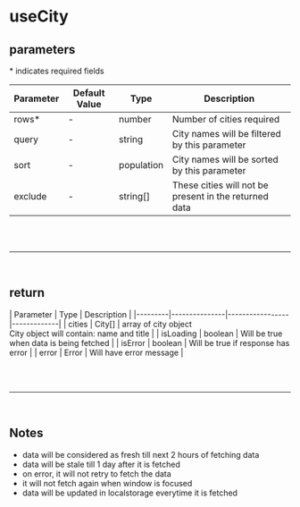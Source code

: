 # useCity

## parameters

\* indicates required fields

| Parameter | Default Value | Type | Description |
|---------|---------------|-----------------|-------------|
| rows* | - | number | Number of cities required |
| query | - |  string | City names will be filtered by this parameter |
| sort | - |  population | City names will be sorted by this parameter |
| exclude | - |  string[] | These cities will not be present in the returned data |

<br />
<br />

---

<br />

## return

| Parameter | Type | Description |
|---------|---------------|-----------------|-------------|
| cities | City[] | array of city object <br /> City object will contain: name and title |
| isLoading | boolean | Will be true when data is being fetched |
| isError | boolean | Will be true if response has error |
| error | Error | Will have error message |

<br />
<br />

---

<br />

## Notes

 - data will be considered as fresh till next 2 hours of fetching data
 - data will be stale till 1 day after it is fetched
 - on error, it will not retry to fetch the data
 - it will not fetch again when window is focused
 - data will be updated in localstorage everytime it is fetched

